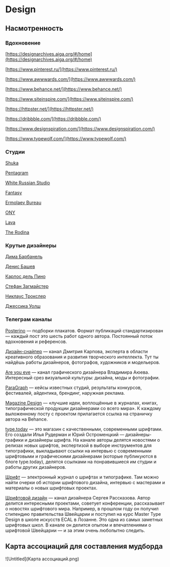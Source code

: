 # Design

## Насмотренность

### Вдохновение

[https://designarchives.aiga.org/#/home](https://designarchives.aiga.org/#/home)

[https://www.pinterest.ru/](https://www.pinterest.ru/)

[https://www.awwwards.com/](https://www.awwwards.com/)

[https://www.behance.net/](https://www.behance.net/)

[https://www.siteinspire.com/](https://www.siteinspire.com/)

[https://httpster.net/](https://httpster.net/)

[https://dribbble.com/](https://dribbble.com/)

[https://www.designspiration.com/](https://www.designspiration.com/)

[https://www.typewolf.com/](https://www.typewolf.com/)

### Студии

[Shuka](https://shuka.design/)

[Pentagram](https://www.pentagram.com/)

[White Russian Studio](https://whiterussian.studio/)

[Fantasy](https://fantasy.co/)

[Ermolaev Bureau](http://www.ermolaevbureau.com/)

[ONY](https://ony.ru/)

[Lava](https://lava.nl/)

[The Rodina](https://www.therodina.com/)

### Крутые дизайнеры

[Дима Барбанель](https://www.instagram.com/dimabarbanel/)

[Денис Башев](https://www.instagram.com/didierbashev)

[Карлос дель Пино](https://www.instagram.com/carlosdelpino/)

[Стефан Загмайстер](https://www.instagram.com/stefansagmeister/)

[Никлаус Трокслер](https://www.instagram.com/troxlerniklaus/)

[Джессика Уолш](https://www.instagram.com/jessicavwalsh/)

### Телеграм каналы

[Posterino](https://t.me/posterino) — подборки плакатов. Формат публикаций стандартизирован — каждый пост это шесть работ одного автора. Постоянный поток вдохновения и референсов.

[Дизайн-снайпер](https://t.me/designsniper) — канал Дмитрия Карпова, эксперта в области креативного образования и развития творческого интеллекта. Тут ты найдёшь работы дизайнеров, фотографов, художников и модельеров.

[Are you eve](https://t.me/ayuev) — канал графического дизайнера Владимира Аюева. Интересный срез визуальной культуры: дизайна, моды и фотографии.

[ParaGraph](https://t.me/paradigm_graphics) — кейсы известных студий, результаты конкурсов, фестивалей, айдентика, брендинг, наружная реклама.

[Magazine Design](https://t.me/magazine_design) — «лучшие идеи, воплощённые в журналах, книгах, типографической продукции дизайнерами со всего мира». К каждому выложенному посту с проектом прилагается ссылка на страничку автора на Behance.

[type.today](https://t.me/typetoday) — это магазин с качественными, современными шрифтами. Его создали Илья Рудерман и Юрий Остроменцкий — дизайнеры-графики и дизайнеры шрифта. На канале авторы делятся новостями о релизах новых шрифтов, экспертизой в выборе инструментов для типографики, выкладывают ссылки на интервью с современными шрифтовыми и графическими дизайнерами (которые публикуются в блоге type.today), делятся ссылками на понравившиеся им студии и работы других дизайнеров.

[Шрифт](https://t.me/typejournalru) — электронный журнал о шрифтах и типографике. Там можно найти очерки об истории шрифтового дизайна, интервью с мастерами и материалы о новых шрифтовых проектах.

[Шрифтовой дизайн](https://t.me/typeschool) — канал дизайнера Сергея Рассказова. Автор делится интересными проектами, советует конференции, рассказывает о новостях шрифтового мира. Например, в прошлом году он получил стипендию правительства Швейцарии и поступил на курс Master Type Design в школе искусств ECAL в Лозанне. Это одна из самых заметных шрифтовых школ. В канале он делится опытом и впечатлениями о шрифтовой Швейцарии — и за этим очень любопытно следить.

## Карта ассоциаций для составления мудборда

![Untitled](Карта ассоциаций.png)
